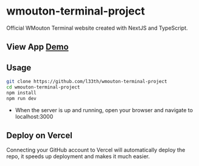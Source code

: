 # wmouton-terminal-project
Official WMouton Terminal website created with NextJS and TypeScript.

<h2>View App <a href="https://terminal-wmouton.vercel.app" target="_blank">Demo</a></h2>

## Usage

```bash
git clone https://github.com/l33th/wmouton-terminal-project
cd wmouton-terminal-project
npm install
npm run dev
```
* When the server is up and running, open your browser and navigate to localhost:3000

## Deploy on Vercel

Connecting your GitHub account to Vercel will automatically deploy the repo, 
it speeds up deployment and makes it much easier.